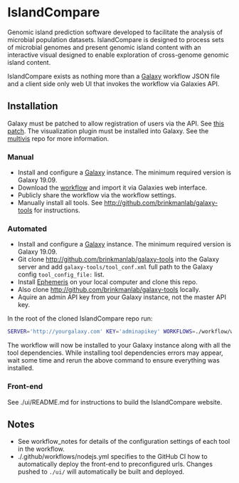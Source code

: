 # IslandCompare

Genomic island prediction software developed to facilitate the analysis of microbial 
population datasets. IslandCompare is designed to process sets of microbial genomes and present genomic island content with 
an interactive visual designed to enable exploration of cross-genome genomic island content.

IslandCompare exists as nothing more than a [Galaxy](http://github.com/galaxyproject/galaxy) workflow JSON file and a client side only web UI that invokes the workflow via Galaxies API.

## Installation

Galaxy must be patched to allow registration of users via the API. See [this patch](user_create.patch).
The visualization plugin must be installed into Galaxy. See the [multivis](http://github.com/brinkmanlab/multivis) repo for more information.

### Manual
- Install and configure a [Galaxy](http://github.com/galaxyproject/galaxy) instance. The minimum required version is Galaxy 19.09.
- Download the [workflow](workflow/workflows/IslandCompare_unpacked.ga) and import it via Galaxies web interface.
- Publicly share the workflow via the workflow settings.
- Manually install all tools. See http://github.com/brinkmanlab/galaxy-tools for instructions.

### Automated
- Install and configure a [Galaxy](http://github.com/galaxyproject/galaxy) instance. The minimum required version is Galaxy 19.09.
- Git clone http://github.com/brinkmanlab/galaxy-tools into the Galaxy server and add `galaxy-tools/tool_conf.xml` full path to the Galaxy config `tool_config_file:` list.
- Install [Ephemeris](https://ephemeris.readthedocs.io/en/latest/installation.html) on your local computer and clone this repo.
- Also clone http://github.com/brinkmanlab/galaxy-tools locally.
- Aquire an admin API key from your Galaxy instance, not the master API key.

In the root of the cloned IslandCompare repo run:

```sh
SERVER='http://yourgalaxy.com' KEY='adminapikey' WORKFLOWS=./workflow/workflows TOOLCONF=/path/to/galaxy-tools/tool_conf.xml ./deployment/post-start-actions.sh
```

The workflow will now be installed to your Galaxy instance along with all the tool dependencies. While installing tool dependencies errors may appear, wait some time and rerun the above command to ensure everything was installed.

### Front-end
See ./ui/README.md for instructions to build the IslandCompare website.

## Notes
- See workflow_notes for details of the configuration settings of each tool in the workflow.
- ./.github/workflows/nodejs.yml specifies to the GitHub CI how to automatically deploy the front-end to preconfigured urls. Changes pushed to `./ui/` will automatically be built and deployed.
